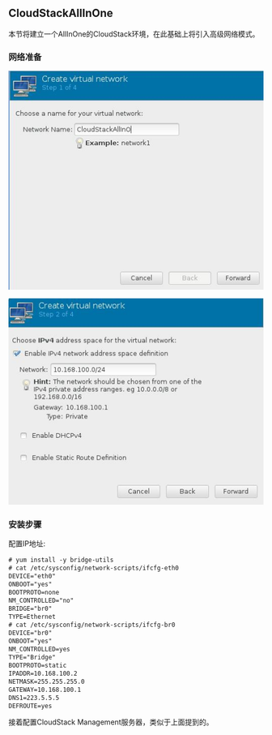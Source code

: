 ## CloudStackAllInOne
本节将建立一个AllInOne的CloudStack环境，在此基础上将引入高级网络模式。    

### 网络准备

![/images/2015_09_28_10_45_20_511x438.jpg](/images/2015_09_28_10_45_20_511x438.jpg)    

![/images/2015_09_28_10_45_40_508x410.jpg](/images/2015_09_28_10_45_40_508x410.jpg)    

### 安装步骤
配置IP地址:    

```
# yum install -y bridge-utils
# cat /etc/sysconfig/network-scripts/ifcfg-eth0 
DEVICE="eth0"
ONBOOT="yes"
BOOTPROTO=none
NM_CONTROLLED="no"
BRIDGE="br0"
TYPE=Ethernet
# cat /etc/sysconfig/network-scripts/ifcfg-br0
DEVICE="br0"
ONBOOT="yes"
NM_CONTROLLED=yes
TYPE="Bridge"
BOOTPROTO=static
IPADDR=10.168.100.2
NETMASK=255.255.255.0
GATEWAY=10.168.100.1
DNS1=223.5.5.5
DEFROUTE=yes
```

接着配置CloudStack Management服务器，类似于上面提到的。   


